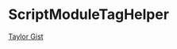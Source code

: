 
# ScriptModuleTagHelper

[Taylor Gist](https://github.com/NTaylorMullen/WebCampsTV_TagHelpers1/blob/master/src/WebApplication70/ControllerNavigationTagHelper.cs)





